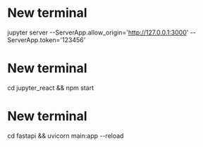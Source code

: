 # New terminal
jupyter server --ServerApp.allow_origin='http://127.0.0.1:3000' --ServerApp.token='123456'

# New terminal
cd jupyter_react && npm start

# New terminal
cd fastapi && uvicorn main:app --reload

